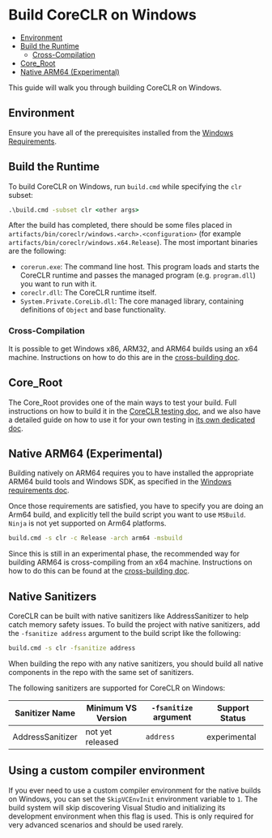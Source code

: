 # Build CoreCLR on Windows

* [Environment](#environment)
* [Build the Runtime](#build-the-runtime)
  * [Cross-Compilation](#cross-compilation)
* [Core_Root](#core_root)
* [Native ARM64 (Experimental)](#native-arm64-experimental)

This guide will walk you through building CoreCLR on Windows.

## Environment

Ensure you have all of the prerequisites installed from the [Windows Requirements](/docs/workflow/requirements/windows-requirements.md).

## Build the Runtime

To build CoreCLR on Windows, run `build.cmd` while specifying the `clr` subset:

```cmd
.\build.cmd -subset clr <other args>
```

After the build has completed, there should be some files placed in `artifacts/bin/coreclr/windows.<arch>.<configuration>` (for example `artifacts/bin/coreclr/windows.x64.Release`). The most important binaries are the following:

* `corerun.exe`: The command line host. This program loads and starts the CoreCLR runtime and passes the managed program (e.g. `program.dll`) you want to run with it.
* `coreclr.dll`: The CoreCLR runtime itself.
* `System.Private.CoreLib.dll`: The core managed library, containing definitions of `Object` and base functionality.

### Cross-Compilation

It is possible to get Windows x86, ARM32, and ARM64 builds using an x64 machine. Instructions on how to do this are in the [cross-building doc](/docs/workflow/building/coreclr/cross-building.md#windows-cross-building).

## Core_Root

The Core_Root provides one of the main ways to test your build. Full instructions on how to build it in the [CoreCLR testing doc](/docs/workflow/testing/coreclr/testing.md), and we also have a detailed guide on how to use it for your own testing in [its own dedicated doc](/docs/workflow/testing/using-corerun-and-coreroot.md).

## Native ARM64 (Experimental)

Building natively on ARM64 requires you to have installed the appropriate ARM64 build tools and Windows SDK, as specified in the [Windows requirements doc](/docs/workflow/requirements/windows-requirements.md).

Once those requirements are satisfied, you have to specify you are doing an Arm64 build, and explicitly tell the build script you want to use `MSBuild`. `Ninja` is not yet supported on Arm64 platforms.

```cmd
build.cmd -s clr -c Release -arch arm64 -msbuild
```

Since this is still in an experimental phase, the recommended way for building ARM64 is cross-compiling from an x64 machine. Instructions on how to do this can be found at the [cross-building doc](/docs/workflow/building/coreclr/cross-building.md#cross-compiling-for-arm32-and-arm64).

## Native Sanitizers

CoreCLR can be built with native sanitizers like AddressSanitizer to help catch memory safety issues. To build the project with native sanitizers, add the `-fsanitize address` argument to the build script like the following:

```cmd
build.cmd -s clr -fsanitize address
```

When building the repo with any native sanitizers, you should build all native components in the repo with the same set of sanitizers.

The following sanitizers are supported for CoreCLR on Windows:

| Sanitizer Name | Minimum VS Version | `-fsanitize` argument | Support Status |
|----------------|--------------------|-----------------------|----------------|
| AddressSanitizer | not yet released | `address` | experimental |

## Using a custom compiler environment

If you ever need to use a custom compiler environment for the native builds on Windows, you can set the `SkipVCEnvInit` environment variable to `1`. The build system will skip discovering Visual Studio and initializing its development environment when this flag is used. This is only required for very advanced scenarios and should be used rarely.
